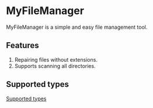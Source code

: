 # MyFileManager

MyFileManager is a simple and easy file management tool.

## Features

1. Repairing files without extensions.
2. Supports scanning all directories.

## Supported types
[Supported types](https://github.com/h2non/filetype#supported-types)
